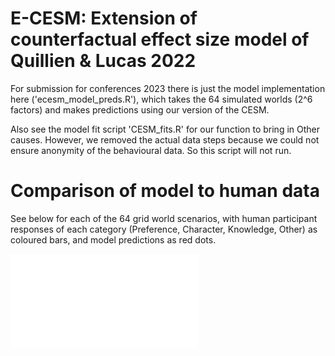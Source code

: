 # E-CESM: Extension of counterfactual effect size model of Quillien & Lucas 2022

For submission for conferences 2023 there is just the model implementation here ('ecesm_model_preds.R'), which takes the 64 simulated worlds (2^6 factors) and makes predictions using our version of the CESM.

Also see the model fit script 'CESM_fits.R' for our function to bring in Other causes. However, we removed the actual data steps because we could not ensure anonymity of the behavioural data. So this script will not run.

# Comparison of model to human data

See below for each of the 64 grid world scenarios, with human participant responses of each category (Preference, Character, Knowledge, Other) as coloured bars, and model predictions as red dots.

![big_plot](big_plot.pdf)
